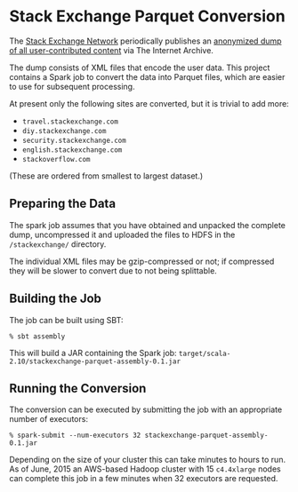 Stack Exchange Parquet Conversion
=================================

The [Stack Exchange Network][sen] periodically publishes an [anonymized dump of
all user-contributed content][dump] via The Internet Archive.

The dump consists of XML files that encode the user data. This project contains
a Spark job to convert the data into Parquet files, which are easier to use for
subsequent processing.

At present only the following sites are converted, but it is trivial to add more:

 - `travel.stackexchange.com`
 - `diy.stackexchange.com`
 - `security.stackexchange.com`
 - `english.stackexchange.com`
 - `stackoverflow.com`
 
(These are ordered from smallest to largest dataset.)

Preparing the Data
------------------

The spark job assumes that you have obtained and unpacked the complete dump,
uncompressed it and uploaded the files to HDFS in the `/stackexchange/` directory.
 
The individual XML files may be gzip-compressed or not; if compressed they will be
slower to convert due to not being splittable.

Building the Job
----------------

The job can be built using SBT:

    % sbt assembly

This will build a JAR containing the Spark job:
    `target/scala-2.10/stackexchange-parquet-assembly-0.1.jar`

Running the Conversion
----------------------

The conversion can be executed by submitting the job with an appropriate
number of executors:

    % spark-submit --num-executors 32 stackexchange-parquet-assembly-0.1.jar

Depending on the size of your cluster this can take minutes to hours to
run. As of June, 2015 an AWS-based Hadoop cluster with 15 `c4.4xlarge`
nodes can complete this job in a few minutes when 32 executors are requested.

[sen]:  http://stackexchange.com/
[dump]: https://archive.org/details/stackexchange 
